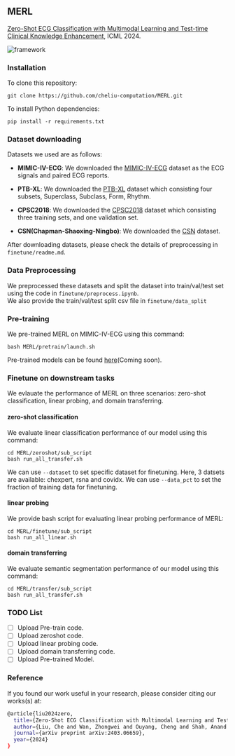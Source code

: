 ## MERL
[Zero-Shot ECG Classification with Multimodal Learning and Test-time Clinical Knowledge Enhancement](https://arxiv.org/abs/2403.06659), ICML 2024.

![framework](docs/framework.jpg)

###  Installation
To clone this repository:
```
git clone https://github.com/cheliu-computation/MERL.git
```
To install Python dependencies:
```
pip install -r requirements.txt
```

### Dataset downloading
Datasets we used are as follows:
- **MIMIC-IV-ECG**: We downloaded the [MIMIC-IV-ECG](https://physionet.org/content/mimic-iv-ecg/1.0/) dataset as the ECG signals and paired ECG reports.

- **PTB-XL**: We downloaded the [PTB-XL](https://physionet.org/content/ptb-xl/1.0.3/) dataset which consisting four subsets, Superclass, Subclass, Form, Rhythm.

- **CPSC2018**: We downloaded the [CPSC2018](http://2018.icbeb.org/Challenge.html) dataset which consisting three training sets, and one validation set. 

- **CSN(Chapman-Shaoxing-Ningbo)**: We downloaded the [CSN](https://physionet.org/content/ecg-arrhythmia/1.0.0/) dataset.

After downloading datasets, please check the details of preprocessing in `finetune/readme.md`.

### Data Preprocessing
We preprocessed these datasets and split the dataset into train/val/test set using the code in `finetune/preprocess.ipynb`.\
We also provide the train/val/test split csv file in `finetune/data_split`

### Pre-training

We pre-trained MERL on MIMIC-IV-ECG using this command:

```
bash MERL/pretrain/launch.sh
```

Pre-trained models can be found [here](https://github.com/cheliu-computation/MERL)(Coming soon).

### Finetune on downstream tasks
We evlauate the performance of MERL on three scenarios: zero-shot classification, linear probing, and domain transferring.

#### zero-shot classification
We evaluate linear classification performance of our model using this command:
```
cd MERL/zeroshot/sub_script
bash run_all_transfer.sh
```
We can use `--dataset` to set specific dataset for finetuning. Here, 3 datsets are available: chexpert, rsna and covidx.
We can use `--data_pct` to set the fraction of training data for finetuning.

#### linear probing
We provide bash script for evaluating linear probing performance of MERL:
```
cd MERL/finetune/sub_script
bash run_all_linear.sh
```

#### domain transferring
We evaluate semantic segmentation performance of our model using this command:
```
cd MERL/transfer/sub_script
bash run_all_transfer.sh
```

### TODO List
- [ ] Upload Pre-train code.
- [ ] Upload zeroshot code.
- [ ] Upload linear probing code.
- [ ] Upload domain transferring code.
- [ ] Upload Pre-trained Model.

### Reference
If you found our work useful in your research, please consider citing our works(s) at:
```bash
@article{liu2024zero,
  title={Zero-Shot ECG Classification with Multimodal Learning and Test-time Clinical Knowledge Enhancement},
  author={Liu, Che and Wan, Zhongwei and Ouyang, Cheng and Shah, Anand and Bai, Wenjia and Arcucci, Rossella},
  journal={arXiv preprint arXiv:2403.06659},
  year={2024}
}
```
